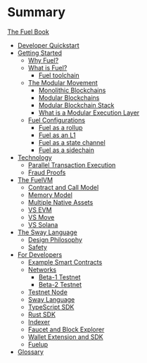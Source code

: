 # Summary

<!-- markdownlint-disable MD042 -->

[The Fuel Book](./README.md)

- [Developer Quickstart](./developer-quickstart.md)
- [Getting Started](./getting-started.md)
  - [Why Fuel?](./why-fuel.md)
  - [What is Fuel?](./what-is-fuel.md)
    - [Fuel toolchain](./fuel-toolchain.md)
  - [The Modular Movement](./modular-movement.md)
    - [Monolithic Blockchains](./monolithic.md)
    - [Modular Blockchains]()
    - [Modular Blockchain Stack]()
    - [What is a Modular Execution Layer](./modular-execution.md)
  - [Fuel Configurations](./fuel-configurations.md)
    - [Fuel as a rollup](./rollup.md)
    - [Fuel as an L1](./l1.md)
    - [Fuel as a state channel](./state-channel.md)
    - [Fuel as a sidechain](./sidechain.md)
- [Technology](./technology/index.md)
  - [Parallel Transaction Execution](./technology/parallel_tx_execution.md)
  - [Fraud Proofs](./technology/fraud_proofs.md)
- [The FuelVM](./fuelvm/index.md)
  - [Contract and Call Model](./fuelvm/contract_call_model.md)
  - [Memory Model](./fuelvm/memory_model.md)
  - [Multiple Native Assets](./fuelvm/native_assets.md)
  - [VS EVM](./vs-evm.md)
  - [VS Move]()
  - [VS Solana]()
- [The Sway Language](./sway-language.md)
  - [Design Philosophy](./design-philosophy.md)
  - [Safety](./sway-safety.md)
- [For Developers](./for-developers/for-developer.md)
  - [Example Smart Contracts](./for-developers/example-contracts.md)
  - [Networks](./networks/networks.md)
    - [Beta-1 Testnet](./networks/beta-1.md)
    - [Beta-2 Testnet](./networks/beta-2.md)
  - [Testnet Node](./for-developers/testnet-node.md)
  - [Sway Language](./for-developers/sway.md)
  - [TypeScript SDK](./for-developers/ts-sdk.md)
  - [Rust SDK](./for-developers/rust-sdk.md)
  - [Indexer](./for-developers/indexer.md)
  - [Faucet and Block Explorer](./for-developers/faucet-and-blockexplorer.md)
  - [Wallet Extension and SDK](./for-developers/fuels.md)
  - [Fuelup](./for-developers/fuelup.md)
- [Glossary](./glossary.md)

